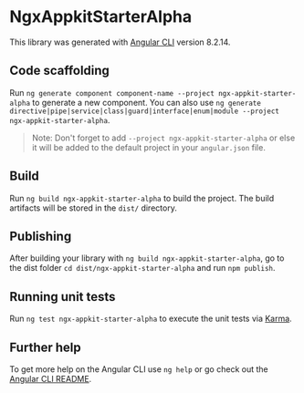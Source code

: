 # NgxAppkitStarterAlpha

This library was generated with [Angular CLI](https://github.com/angular/angular-cli) version 8.2.14.

## Code scaffolding

Run `ng generate component component-name --project ngx-appkit-starter-alpha` to generate a new component. You can also use `ng generate directive|pipe|service|class|guard|interface|enum|module --project ngx-appkit-starter-alpha`.
> Note: Don't forget to add `--project ngx-appkit-starter-alpha` or else it will be added to the default project in your `angular.json` file. 

## Build

Run `ng build ngx-appkit-starter-alpha` to build the project. The build artifacts will be stored in the `dist/` directory.

## Publishing

After building your library with `ng build ngx-appkit-starter-alpha`, go to the dist folder `cd dist/ngx-appkit-starter-alpha` and run `npm publish`.

## Running unit tests

Run `ng test ngx-appkit-starter-alpha` to execute the unit tests via [Karma](https://karma-runner.github.io).

## Further help

To get more help on the Angular CLI use `ng help` or go check out the [Angular CLI README](https://github.com/angular/angular-cli/blob/master/README.md).
